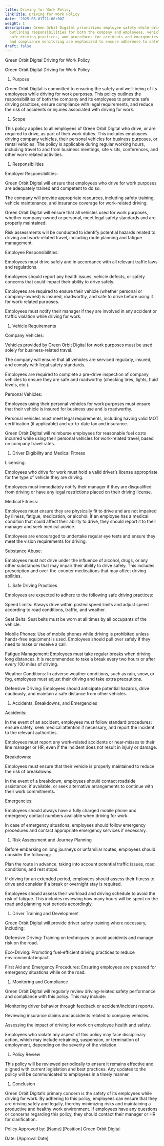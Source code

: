 ```yaml
---
title: Driving for Work Policy
linkTitle: Driving for Work Policy
date: '2025-05-01T21:06:00Z'
weight: 1
description: Green Orbit Digital prioritizes employee safety while driving for work,
  outlining responsibilities for both the company and employees, vehicle requirements,
  safe driving practices, and procedures for accidents and emergencies. Regular training
  and compliance monitoring are emphasized to ensure adherence to safety standards.
draft: false
---
```



Green Orbit Digital Driving for Work Policy

Green Orbit Digital Driving for Work Policy

1. Purpose

Green Orbit Digital is committed to ensuring the safety and well-being of its employees while driving for work purposes. This policy outlines the responsibilities of both the company and its employees to promote safe driving practices, ensure compliance with legal requirements, and reduce the risk of accidents or injuries associated with driving for work.

1. Scope

This policy applies to all employees of Green Orbit Digital who drive, or are required to drive, as part of their work duties. This includes employees driving company vehicles, their personal vehicles for business purposes, or rental vehicles. The policy is applicable during regular working hours, including travel to and from business meetings, site visits, conferences, and other work-related activities.

1. Responsibilities

Employer Responsibilities:

Green Orbit Digital will ensure that employees who drive for work purposes are adequately trained and competent to do so.

The company will provide appropriate resources, including safety training, vehicle maintenance, and insurance coverage for work-related driving.

Green Orbit Digital will ensure that all vehicles used for work purposes, whether company-owned or personal, meet legal safety standards and are properly maintained.

Risk assessments will be conducted to identify potential hazards related to driving and work-related travel, including route planning and fatigue management.

Employee Responsibilities:

Employees must drive safely and in accordance with all relevant traffic laws and regulations.

Employees should report any health issues, vehicle defects, or safety concerns that could impact their ability to drive safely.

Employees are required to ensure their vehicle (whether personal or company-owned) is insured, roadworthy, and safe to drive before using it for work-related purposes.

Employees must notify their manager if they are involved in any accident or traffic violation while driving for work.

1. Vehicle Requirements

Company Vehicles:

Vehicles provided by Green Orbit Digital for work purposes must be used solely for business-related travel.

The company will ensure that all vehicles are serviced regularly, insured, and comply with legal safety standards.

Employees are required to complete a pre-drive inspection of company vehicles to ensure they are safe and roadworthy (checking tires, lights, fluid levels, etc.).

Personal Vehicles:

Employees using their personal vehicles for work purposes must ensure that their vehicle is insured for business use and is roadworthy.

Personal vehicles must meet legal requirements, including having valid MOT certification (if applicable) and up-to-date tax and insurance.

Green Orbit Digital will reimburse employees for reasonable fuel costs incurred while using their personal vehicles for work-related travel, based on company travel rates.

1. Driver Eligibility and Medical Fitness

Licensing:

Employees who drive for work must hold a valid driver’s license appropriate for the type of vehicle they are driving.

Employees must immediately notify their manager if they are disqualified from driving or have any legal restrictions placed on their driving license.

Medical Fitness:

Employees must ensure they are physically fit to drive and are not impaired by illness, fatigue, medication, or alcohol. If an employee has a medical condition that could affect their ability to drive, they should report it to their manager and seek medical advice.

Employees are encouraged to undertake regular eye tests and ensure they meet the vision requirements for driving.

Substance Abuse:

Employees must not drive under the influence of alcohol, drugs, or any other substances that may impair their ability to drive safely. This includes prescription and over-the-counter medications that may affect driving abilities.

1. Safe Driving Practices

Employees are expected to adhere to the following safe driving practices:

Speed Limits: Always drive within posted speed limits and adjust speed according to road conditions, traffic, and weather.

Seat Belts: Seat belts must be worn at all times by all occupants of the vehicle.

Mobile Phones: Use of mobile phones while driving is prohibited unless hands-free equipment is used. Employees should pull over safely if they need to make or receive a call.

Fatigue Management: Employees must take regular breaks when driving long distances. It is recommended to take a break every two hours or after every 100 miles of driving.

Weather Conditions: In adverse weather conditions, such as rain, snow, or fog, employees must adjust their driving and take extra precautions.

Defensive Driving: Employees should anticipate potential hazards, drive cautiously, and maintain a safe distance from other vehicles.

1. Accidents, Breakdowns, and Emergencies

Accidents:

In the event of an accident, employees must follow standard procedures: ensure safety, seek medical attention if necessary, and report the incident to the relevant authorities.

Employees must report any work-related accidents or near-misses to their line manager or HR, even if the incident does not result in injury or damage.

Breakdowns:

Employees must ensure that their vehicle is properly maintained to reduce the risk of breakdowns.

In the event of a breakdown, employees should contact roadside assistance, if available, or seek alternative arrangements to continue with their work commitments.

Emergencies:

Employees should always have a fully charged mobile phone and emergency contact numbers available when driving for work.

In case of emergency situations, employees should follow emergency procedures and contact appropriate emergency services if necessary.

1. Risk Assessment and Journey Planning

Before embarking on long journeys or unfamiliar routes, employees should consider the following:

Plan the route in advance, taking into account potential traffic issues, road conditions, and rest stops.

If driving for an extended period, employees should assess their fitness to drive and consider if a break or overnight stay is required.

Employees should assess their workload and driving schedule to avoid the risk of fatigue. This includes reviewing how many hours will be spent on the road and planning rest periods accordingly.

1. Driver Training and Development

Green Orbit Digital will provide driver safety training where necessary, including:

Defensive Driving: Training on techniques to avoid accidents and manage risk on the road.

Eco-Driving: Promoting fuel-efficient driving practices to reduce environmental impact.

First Aid and Emergency Procedures: Ensuring employees are prepared for emergency situations while on the road.

1. Monitoring and Compliance

Green Orbit Digital will regularly review driving-related safety performance and compliance with this policy. This may include:

Monitoring driver behavior through feedback or accident/incident reports.

Reviewing insurance claims and accidents related to company vehicles.

Assessing the impact of driving for work on employee health and safety.

Employees who violate any aspect of this policy may face disciplinary action, which may include retraining, suspension, or termination of employment, depending on the severity of the violation.

1. Policy Review

This policy will be reviewed periodically to ensure it remains effective and aligned with current legislation and best practices. Any updates to the policy will be communicated to employees in a timely manner.

1. Conclusion

Green Orbit Digital’s primary concern is the safety of its employees while driving for work. By adhering to this policy, employees can ensure that they are driving safely and legally, thereby minimizing risks and maintaining a productive and healthy work environment. If employees have any questions or concerns regarding this policy, they should contact their manager or HR for clarification.

Policy Approved by:
[Name]
[Position]
Green Orbit Digital

Date:
[Approval Date]


